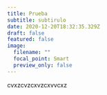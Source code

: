 ```yaml
---
title: Prueba
subtitle: subtirulo
date: 2020-12-20T18:32:35.329Z
draft: false
featured: false
image:
  filename: ""
  focal_point: Smart
  preview_only: false
---
```

cvxzcvzcxvzcxvvcxz